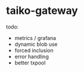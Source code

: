 # taiko-gateway

todo:
- metrics / grafana
- dynamic blob use
- forced inclusion
- error handling
- better txpool